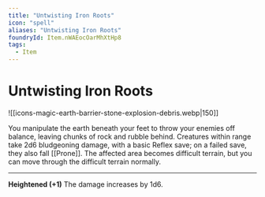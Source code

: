```yaml
---
title: "Untwisting Iron Roots"
icon: "spell"
aliases: "Untwisting Iron Roots"
foundryId: Item.nWAEocOarMhXtHp8
tags:
  - Item
---
```


# Untwisting Iron Roots
![[icons-magic-earth-barrier-stone-explosion-debris.webp|150]]

You manipulate the earth beneath your feet to throw your enemies off balance, leaving chunks of rock and rubble behind. Creatures within range take 2d6 bludgeoning damage, with a basic Reflex save; on a failed save, they also fall [[Prone]]. The affected area becomes difficult terrain, but you can move through the difficult terrain normally.

* * *

**Heightened (+1)** The damage increases by 1d6.

